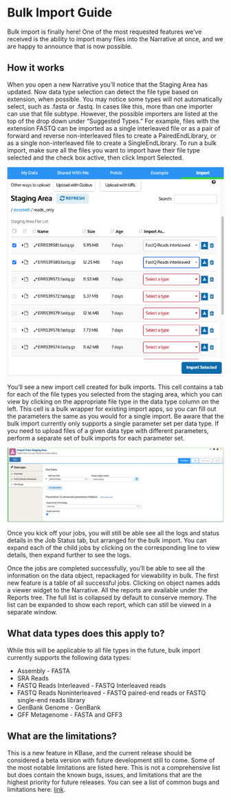 # Bulk Import Guide



Bulk import is finally here! One of the most requested features we’ve received is the ability to import many files into the Narrative at once, and we are happy to announce that is now possible.

## How it works

When you open a new Narrative you’ll notice that the Staging Area has updated. Now data type selection can detect the file type based on extension, when possible. You may notice some types will not automatically select, such as .fasta or .fastq. In cases like this, more than one importer can use that file subtype. However, the possible importers are listed at the top of the drop down under “Suggested Types.” For example, files with the extension FASTQ can be imported as a single interleaved file or as a pair of forward and reverse non-interleaved files to create a PairedEndLibrary, or as a single non-interleaved file to create a SingleEndLibrary. To run a bulk import, make sure all the files you want to import have their file type selected and the check box active, then click Import Selected. 

![](../../../.gitbook/assets/screen-shot-2021-08-04-at-11.37.27-am.png)

You’ll see a new import cell created for bulk imports. This cell contains a tab for each of the file types you selected from the staging area, which you can view by clicking on the appropriate file type in the data type column on the left. This cell is a bulk wrapper for existing import apps, so you can fill out the parameters the same as you would for a single import. Be aware that the bulk import currently only supports a single parameter set per data type. If you need to upload files of a given data type with different parameters, perform a separate set of bulk imports for each parameter set. 

![](../../../.gitbook/assets/screen-shot-2021-08-04-at-11.37.42-am.png)

Once you kick off your jobs, you will still be able  see all the logs and status details in the Job Status tab, but arranged for the bulk import. You can expand each of the child jobs by clicking on the corresponding line to view details, then expand further to see the logs.

Once the jobs are completed successfully, you’ll be able to see all the information on the data object, repackaged for viewability in bulk. The first new feature is a table of all successful jobs. Clicking on object names adds a viewer widget to the Narrative. All the reports are available under the Reports tree. The full list is collapsed by default to conserve memory. The list can be expanded to show each report, which can still be viewed in a separate window. 

## What data types does this apply to?

While this will be applicable to all file types in the future, bulk import currently supports the following data types:

* Assembly - FASTA
* SRA Reads 
* FASTQ Reads Interleaved - FASTQ Interleaved reads
* FASTQ Reads Noninterleaved - FASTQ paired-end reads or FASTQ single-end reads library
* GenBank Genome - GenBank
* GFF Metagenome - FASTA and GFF3

## What are the limitations?

This is a new feature in KBase, and the current release should be considered a beta version with future development still to come. Some of the most notable limitations are listed here. This is not a comprehensive list but does contain the known bugs, issues, and limitations that are the highest priority for future releases. You can see a list of common bugs and limitations here: [link](https://docs.kbase.us/data/upload-download-guide/bulk-import-guide/bulk-import-limitations).




